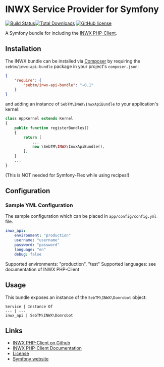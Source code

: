 # INWX Service Provider for Symfony

[![Build Status](https://travis-ci.com/SebTM/inwx-api-bundle.svg?branch=master)](https://travis-ci.com/SebTM/inwx-api-bundle)[![Total Downloads](https://img.shields.io/packagist/dt/SebTM/inwx-api-bundle.svg)](https://packagist.org/packages/SebTM/inwx-api-bundle)
[![GitHub license](https://img.shields.io/github/license/SebTM/inwx-api-bundle.svg)](https://github.com/SebTM/inwx-api-bundle/blob/master/LICENSE.md)

A Symfony bundle for including the [INWX PHP-Client](https://github.com/inwx/php-client).

## Installation

The INWX bundle can be installed via [Composer](http://getcomposer.org) by 
requiring the `sebtm/inwx-api-bundle` package in your project's `composer.json`:

```json
{
    "require": {
        "sebtm/inwx-api-bundle": "~0.1"
    }
}
```

and adding an instance of `SebTM\INWX\InwxApiBundle` to your application's kernel:

```php
class AppKernel extends Kernel
{
    public function registerBundles()
    {
        return [
            ...
            new \SebTM\INWX\InwxApiBundle(),
        ];
    }
    ...
}
```
(This is NOT needed for Symfony-Flex while using recipes!)

## Configuration
### Sample YML Configuration

The sample configuration which can be placed in `app/config/config.yml` file.

```yaml
inwx_api:
    environment: "production"
    username: "username"
    password: "password"
    language: "en"
    debug: false
```

Supported environments: "production", "test"
Supported languages: see documentation of INWX PHP-Client

## Usage

This bundle exposes an instance of the `SebTM\INWX\Domrobot` object:

```
Service | Instance Of
--- | ---
inwx_api | SebTM\INWX\Domrobot
```

## Links
* [INWX PHP-Client on Github](https://github.com/inwx/php-client)
* [INWX PHP-Client Documentation](https://www.inwx.de/en/help/apidoc)
* [License](https://opensource.org/licenses/MIT)
* [Symfony website](http://symfony.com/)
